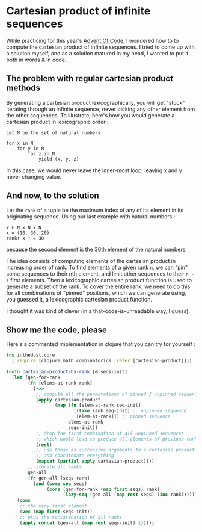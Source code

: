 # Cartesian product of infinite sequences

While practicing for this year's [Advent Of
Code](https://adventofcode.com/), I wondered how to to compute the
cartesian product of infinite sequences. I tried to come up with a
solution myself, and as a solution matured in my head, I wanted to
put it both in words & in code.

## The problem with regular cartesian product methods

By generating a cartesian product lexicographically, you will get
"stuck" iterating through an infinite sequence, never picking any
other element from the other sequences. To illustrate, here's how
you would generate a cartesian product in lexicographic order :

```
Let N be the set of natural numbers

for x in N
    for y in N
        for z in N
            yield (x, y, z)
```

In this case, we would never leave the inner-most loop, leaving x
and y never changing value.

## And now, to the solution

Let the `rank` of a tuple be the maximum index of any of its element in
its originating sequence. Using our last example with natural numbers :

```
x ∈ N x N x N
x = (10, 30, 20)
rank( x ) = 30
```

because the second element is the 30th element of the natural numbers.

The idea consists of computing elements of the cartesian product
in increasing order of rank. To find elements of a given rank `n`,
we can "pin" some sequences to their nth element, and limit other sequences
to their `n - 1` first elements. Then a lexicographic cartesian product
function is used to generate a subset of the rank. To cover the entire
rank, we need to do this for all combinations of "pinned"
positions, which we can generate using, you guessed it, a lexicographic
cartesian product function.

I thought it was kind of clever (in a that-code-is-unreadable way,
I guess).

## Show me the code, please

Here's a commented implementation in clojure that you can try for
yourself :

```clojure
(ns inthedust.core
  (:require [clojure.math.combinatorics :refer [cartesian-product]]))

(defn cartesian-product-by-rank [& seqs-init]
  (let [gen-for-rank
        (fn [elems-at-rank rank]
          (->>
           ;; compute all the permutations of pinned / unpinned sequences
           (apply cartesian-product
                  (map (fn [elem-at-rank seq-init]
                         [(take rank seq-init) ;; unpinned sequence
                          [elem-at-rank]]) ;; pinned sequence
                       elems-at-rank
                       seqs-init))
           ;; drop the first combination of all unpinned sequences
           ;; which would lead to produce all elements of previous ranks.
           (rest)
           ;; use those as successive arguments to a cartesian product
           ;; and concatenate everything
           (mapcat (partial apply cartesian-product))))
        ;; iterate all ranks
        gen-all
        (fn gen-all [seqs rank]
          (and (some seq seqs)
               (cons (gen-for-rank (map first seqs) rank)
                     (lazy-seq (gen-all (map rest seqs) (inc rank))))))]
    (cons
     ;; the very first element
     (vec (map first seqs-init))
     ;; plus the concatenation of all ranks
     (apply concat (gen-all (map rest seqs-init) 1)))))
```
